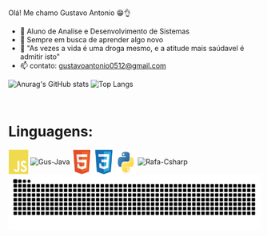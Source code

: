 Olá! Me chamo Gustavo Antonio 😁👌

- 🌱 Aluno de Analíse e Desenvolvimento de Sistemas
- 🤔 Sempre em busca de aprender algo novo
- 💬 "As vezes a vida é uma droga mesmo, e a atitude mais saúdavel é admitir isto"
- 📫 contato: gustavoantonio0512@gmail.com

![Anurag's GitHub stats](https://github-readme-stats.vercel.app/api?username=Gustavo-https&show_icons=true&theme=github_dark) 
![Top Langs](https://github-readme-stats.vercel.app/api/top-langs/?username=Gustavo-https&layout=compact&theme=github_dark)

<div style="display: inline_block"><br>
  <h1>Linguagens: </h1>
  <img align="center" alt="Rafa-Js" height="50" width="40" src="https://raw.githubusercontent.com/devicons/devicon/master/icons/javascript/javascript-plain.svg">
  <img align="center" alt="Gus-Java" height="50" width="40" src="https://cdn.jsdelivr.net/gh/devicons/devicon@latest/icons/java/java-original.svg">
  <img align="center" alt="Rafa-HTML" height="50" width="40" src="https://raw.githubusercontent.com/devicons/devicon/master/icons/html5/html5-original.svg">
  <img align="center" alt="Rafa-CSS" height="50" width="40" src="https://raw.githubusercontent.com/devicons/devicon/master/icons/css3/css3-original.svg">
  <img align="center" alt="Rafa-Python" height="50" width="40" src="https://raw.githubusercontent.com/devicons/devicon/master/icons/python/python-original.svg">
  <img align="center" alt="Rafa-Csharp" height="50" width="40" src="https://cdn.jsdelivr.net/gh/devicons/devicon@latest/icons/c/c-original.svg">
</div>

<picture>
  <source media="(prefers-color-scheme: dark)" srcset="https://raw.githubusercontent.com/Gustavo-https/Gustavo-https/output/github-contribution-grid-snake-dark.svg">
  <source media="(prefers-color-scheme: light)" srcset="https://raw.githubusercontent.com/Gustavo-https/Gustavo-https/output/github-contribution-grid-snake.svg">
  <img alt="github contribution grid snake animation" src="https://raw.githubusercontent.com/Gustavo-https/Gustavo-https/output/github-contribution-grid-snake.svg">
</picture>
<br><br>






